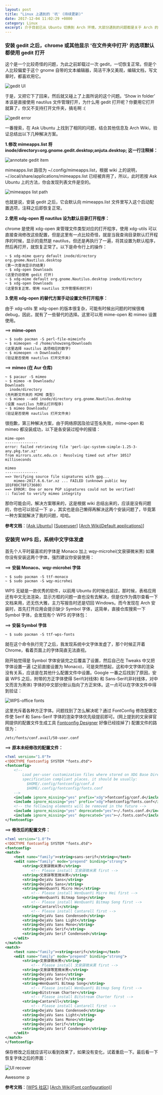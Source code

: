 ```yaml
---
layout: post
title: "Linux 上遇到的 '坑' (持续更新)"
date: 2017-12-04 11:02:29 +0800
category: Linux
excerpt: 介于目前已从 Ubuntu 切换到 Arch 环境，大部分遇到的问题都是关于 Arch 的，但大多问题，大同小异，Linux 下都是共通的，如果你刚好也遇到相同的问题，希望能帮到你 :p
---
```


### 安装 gedit 之后，chrome 或其他显示 '在文件夹中打开' 的选项默认都使用 gedit 打开

这个是一个比较奇怪的问题，为此之前卸载过一次 gedit，一切恢复正常。但是个人比较偏爱于这个 gnome 自带的文本编辑器，简洁干净又美观，编辑文档，写文章时，都喜欢用它。

![gedit UI](https://www.z4a.net/images/2017/12/04/geditUI.png)

于是，又把它下了回来，然后就又碰上了上面所说的这个问题。‘Show in folder’ 本该是直接使用 nautilus 文件管理打开，为什么用 gedit 打开呢？你要用它打开就算了，你又不支持打开文件夹，搞毛啊 :(

![gedit error](https://www.z4a.net/images/2017/12/04/geditError.png)

一番搜索，在 Ask Ubuntu 上找到了相同的问题，结合其他信息及 Arch Wiki，验证总结出以下几种解决方案。

**1.修改 mimeapps.list 将 inode/directory=org.gnome.gedit.desktop;anjuta.desktop; 这一行注释掉：**

![annotate gedit item](https://www.z4a.net/images/2017/12/04/commentoutEdited.png)

mimeapps.list 路径为 ~/.config/mimeapps.list，根据 wiki 上的说明，~/.local/share/applications/mimeapps.list 已经被弃用了，所以，此时若按 Ask Ubuntu 上的方法，你会发现列表文件是空的。

![mimeapps list path](https://www.z4a.net/images/2017/12/04/mimelistPath.png)

也就是说，安装 gedit 之后，它会默认向 mimeapps.list 文件里写入这个启动配置选项，注释之后即恢复正常。

**2.使用 xdg-open 将 nautilus 设为默认目录打开程序：**

chrome 是使用 xdg-open 来管理文件类型对应的打开程序，使用 xdg-utils 可以直接查询修改这些配置，但是这里有一点比较奇怪，就是当我查询目录默认打开程序的时候，显示的竟然是 nautilus，但还是再执行了一遍，将其设置为默认程序，然后再打开，就恢复正常了。以下是命令行上的操作：

``` text
~ $ xdg-mime query default inode/directory
org.gnome.Nautilus.desktop
(第一次查询显示的结果)
~ $ xdg-open Downloads
(这里仍旧使用 gedit 打开)
~ $ xdg-mime default org.gnome.Nautilus.desktop inode/directory
~ $ xdg-open Downloads
(这里恢复正常，使用 nautilus 文件管理系统打开)
```

**3.使用 xdg-open 的替代方案手动设置文件打开程序：**

由于 xdg-utils 里 xdg-open 的版本很复杂，可能有时候出问题的时候很难 debug，因此，就有了一些替代的选择。这里可以用 mime-open 和 mimeo 设置使用。

==> **mime-open**

``` text
~ $ sudo pacman -S perl-file-mimeinfo
~ $ mimeopen -d /home/showzeng/Downloads
(这里选择 nautilus 选项相应的数字)
~ $ mimeopen -n Downloads/
(验证是否使用 nautilus 打开文件夹)
```

==> **mimeo (在 Aur 仓库)**

``` text
~ $ pacaur -S mimeo
~ $ mimeo -m Downloads/
Downloads
  inode/directory
(先判断文件夹的 MIME 类型)
~ $ mimeo --add inode/directory org.gnome.Nautilus.desktop
(设置 nautilus 为默认打开程序)
~ $ mimeo Downloads/
(验证是否使用 nautilus 打开文件夹)
```

很抱歉，第三种解决方案，由于网络原因及验证签名失败，mime-open 和 mimeo 都没装成功，以下是各安装过程中的报错：

``` text
mime-open
---------------
error: failed retrieving file 'perl-ipc-system-simple-1.25-3-any.pkg.tar.xz' 
from mirrors.ustc.edu.cn : Resolving timed out after 10517 milliseconds

mimeo
---------------
==> Verifying source file signatures with gpg...
    mimeo-2017.6.6.tar.xz ... FAILED (unknown public key 1D1F0DC78F173680)
==> ERROR: One or more PGP signatures could not be verified!
:: failed to verify mimeo integrity
```

那你可能会问，解决方案哪来的，这是根据 wiki 总结出来的，应该是没有问题的，你也可以验证一下 :p ，其实也是自己懒得再解决这两个安装问题了，毕竟第一种方案就解决了我的问题，哈哈。

**参考文档**：[[Ask Ubuntu]] [[Superuser]] [[Arch Wiki(Default applications)]]

### 安装完 WPS 后，系统中文字体发虚

首先个人平时最喜欢的字体是 Monaco 加上 wqy-microhei(文泉驿微米黑) 如果你没有安装这两个字体，强烈建议你安装使用：

==> **安装 Monaco、wqy-microhei 字体**

``` text
~ $ sudo pacman -S ttf-monaco
~ $ sudo pacman -S wqy-microhei
```

WPS 无疑是一款优秀的软件，以前用 Ubuntu 的时候也装过，那时候，表格应用还有中文无法渲染，显示方框的问题一直也没有去解决，但是仅作为偶尔查看一下文档来用，还无伤大雅，主力写报告时还是切回 Windows。而今发现在 Arch 安装时，首先打开应用会提示缺少 Symbol 字体，这简单，直接仓库搜索一下 Symbol 字体，会发现有个 WPS 的字体包：

==> **安装 Symbol 字体**

``` text
~ $ sudo pacman -S ttf-wps-fonts
```

就在这个命令执行完了之后，我发现系统中文字体发虚了，那个时候正开着 Chrome，看着页面上的字体简直无法直视。

刚开始觉得是 Symbol 字体安装完之后覆盖了设置，然后自己在 Tweaks 中又把字体设置一遍 (之前直接设置为 Monaco)，可是突然想起，这和中文字体的渲染没有关系，应该是在其他什么配置文件中设置。Google 一番之后找到了原因，安装 WPS 之后，附带的方正字体使得 Serif(衬线体) 和 Sans-Serif(非衬线体，对中文而言为黑体) 字体的中文部分默认指向了方正宋体。这一点可以在字体文件中得到验证：

![WPS-office fonts](https://www.z4a.net/images/2017/12/18/wps-font.png)

这里充斥着各种方正字体。问题找到了怎么解决呢？通过 FontConfig 修改配置文件使 Serif 和 Sans-Serif 字体的渲染字体优先级提前即可。(网上提到的文泉驿官网提供的配置文件生成工具 [Fontconfig Designer](http://wenq.org/cloud/fcdesigner.html) 好像已经挂掉了) 配置文件的路径为：

``` text
/etc/fonts/conf.avail/50-user.conf
```

==> **原本未经修改的配置文件：**

``` xml
<?xml version="1.0"?>
<!DOCTYPE fontconfig SYSTEM "fonts.dtd">
<fontconfig>
	<!--
	    Load per-user customization files where stored on XDG Base Directory
	    specification compliant places. it should be usually:
	      $HOME/.config/fontconfig/conf.d
	      $HOME/.config/fontconfig/fonts.conf
	-->
	<include ignore_missing="yes" prefix="xdg">fontconfig/conf.d</include>
	<include ignore_missing="yes" prefix="xdg">fontconfig/fonts.conf</include>
	<!-- the following elements will be removed in the future -->
	<include ignore_missing="yes" deprecated="yes">~/.fonts.conf.d</include>
	<include ignore_missing="yes" deprecated="yes">~/.fonts.conf</include>
</fontconfig>
```

==> **修改后的配置文件：**

``` xml
<?xml version="1.0"?>
<!DOCTYPE fontconfig SYSTEM "fonts.dtd">
<fontconfig>
<match>
    <test name="family"><string>sans-serif</string></test>
    <edit name="family" mode="prepend" binding="strong">
        <string>文泉驿微米黑</string>
            <!-- Please install 文泉驿微米黑 first -->
        <string>文泉驿等宽微米黑</string>
        <string>DejaVu Sans</string>
        <string>DejaVu Sans</string>
        <string>WenQuanYi Micro Hei</string>
            <!-- Please install WenQuanYi Micro Hei first -->
        <string>WenQuanYi Bitmap Song</string>
            <!-- Please install WenQuanYi Bitmap Song first -->
        <string>Cantarell</string>
            <!-- Please install Cantarell first -->
        <string>DejaVu Sans Condensed</string>
        <string>DejaVu Sans Light</string>
        <string>DejaVu Sans Mono</string>
        <string>DejaVu Serif</string>
        <string>DejaVu Serif Condensed</string>
    </edit>
</match>
<match>
    <test name="family"><string>serif</string></test>
    <edit name="family" mode="prepend" binding="strong">
        <string>文泉驿微米黑</string>
            <!-- Please install 文泉驿微米黑 first -->
        <string>文泉驿等宽微米黑</string>
        <string>DejaVu Sans</string>
        <string>DejaVu Serif</string>
        <string>WenQuanYi Bitmap Song</string>
            <!-- Please install WenQuanYi Bitmap Song first -->
        <string>Bitstream Charter</string>
            <!-- Please install Bitstream Charter first -->
        <string>Cantarell</string>
            <!-- Please install Cantarell first -->
        <string>DejaVu Sans Condensed</string>
        <string>DejaVu Sans Light</string>
        <string>DejaVu Sans Mono</string>
        <string>DejaVu Serif</string>
        <string>DejaVu Serif Condensed</string>
    </edit>
</match>
</fontconfig>
```

保存修改之后就应该可以看到效果了，如果没有变化，试着重启一下。最后看一下恢复字体之后的界面：

![UI recover](https://www.z4a.net/images/2017/12/18/ui-recover.png)

Awesome :p

**参考文档**：[[WPS 社区]] [[Arch Wiki(Font configuration)]]

[Ask Ubuntu]: https://askubuntu.com/questions/39769/chromium-show-in-folder-opens-in-text-editor
[Superuser]: https://superuser.com/questions/721637/how-do-i-fix-chrome-show-in-folder-to-open-in-file-explorer-and-not-in-new-tab
[Arch Wiki(Default applications)]: https://wiki.archlinux.org/index.php/Default_applications#Set_default_applications
[WPS 社区]: http://bbs.wps.cn/thread-22353520-1-1.html
[Arch Wiki(Font configuration)]: https://wiki.archlinux.org/index.php/Font_configuration#Replace_or_set_default_fonts
